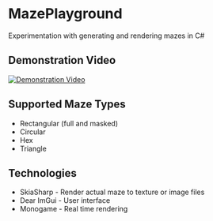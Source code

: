 # MazePlayground
Experimentation with generating and rendering mazes in C#

## Demonstration Video
[![Demonstration Video](https://i.imgur.com/Q6IbW8X.png)](http://www.youtube.com/watch?v=rZLxmRVm71E "Youtube Video")

## Supported Maze Types
* Rectangular (full and masked)
* Circular
* Hex
* Triangle

## Technologies

* SkiaSharp - Render actual maze to texture or image files
* Dear ImGui - User interface
* Monogame - Real time rendering
